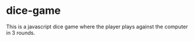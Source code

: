 # dice-game
This is a javascript dice game where the player plays against the computer in 3 rounds.
